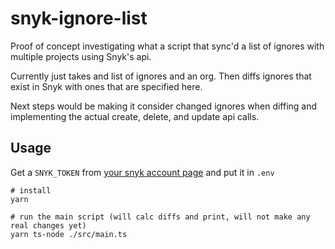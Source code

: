 # snyk-ignore-list
Proof of concept investigating what a script that sync'd a list of ignores with multiple projects using Snyk's api.

Currently just takes and list of ignores and an org. Then diffs ignores that exist in Snyk with ones that are specified here.

Next steps would be making it consider changed ignores when diffing and implementing the actual create, delete, and update api calls.

## Usage

Get a `SNYK_TOKEN` from [your snyk account page](https://app.snyk.io/account/) and put it in `.env`

``` shell
# install
yarn

# run the main script (will calc diffs and print, will not make any real changes yet)
yarn ts-node ./src/main.ts
```
